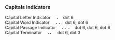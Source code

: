 ### Capitals Indicators

Capital Letter Indicator&nbsp;&nbsp;&nbsp;&nbsp;&#x2820;&nbsp;&nbsp;&nbsp;&nbsp;dot 6  
Capital Word Indicator&nbsp;&nbsp;&nbsp;&nbsp;&#x2820;&#x2820;&nbsp;&nbsp;&nbsp;&nbsp;dot 6, dot 6  
Capital Passage Indicator&nbsp;&nbsp;&nbsp;&nbsp;&#x2820;&#x2820;&#x2820;&nbsp;&nbsp;&nbsp;&nbsp;dot 6, dot 6, dot 6  
Capital Terminator&nbsp;&nbsp;&nbsp;&nbsp;&#x2820;&#x2804;&nbsp;&nbsp;&nbsp;&nbsp;dot 6, dot 3  
